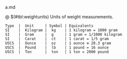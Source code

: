 a.md

@ $(#tbl:weightunits)
  Units of weight measurements.
  ```table
  Type  |  Unit     | Symbol | Equivalents              
  SI    |  Kilogram |  kg    | 1 kilogram = 1000 gram   
  SI    |  Gram     |  g     | 1 gram = 1/1000 kilogram 
  SI    |  Carat    |  ct    | 1 carat = 1/5 gram       
  USCS  |  Ounce    |  oz    | 1 ounce ≅ 28.3 gram      
  USCS  |  Pound    |  lb    | 1 pound = 16 ounce       
  USCS  |  Ton      |  ton   | 1 ton = 2000 pound       
  ```

